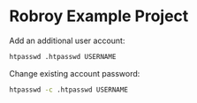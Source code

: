 # Robroy Example Project

Add an additional user account:

``` bash
htpasswd .htpasswd USERNAME
```

Change existing account password:

``` bash
htpasswd -c .htpasswd USERNAME
```

